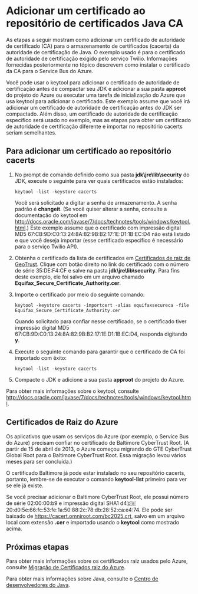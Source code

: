 <properties 
	pageTitle="Adicionar um certificado ao repositório Java CA | Microsoft Azure" 
	description="Saiba como adicionar um certificado de autoridade de certificação (AC) para o armazenamento de certificado CA (cacerts) do Java para serviço Twilio ou barramento de serviço do Azure." 
	services="" 
	documentationCenter="java" 
	authors="rmcmurray" 
	manager="wpickett" 
	editor=""/>

<tags 
	ms.service="multiple" 
	ms.workload="na" 
	ms.tgt_pltfrm="na" 
	ms.devlang="Java" 
	ms.topic="article" 
	ms.date="06/24/2016" 
	ms.author="robmcm"/>

# Adicionar um certificado ao repositório de certificados Java CA
As etapas a seguir mostram como adicionar um certificado de autoridade de certificado (CA) para o armazenamento de certificados (cacerts) da autoridade de certificação de Java. O exemplo usado é para o certificado de autoridade de certificação exigido pelo serviço Twilio. Informações fornecidas posteriormente no tópico descrevem como instalar o certificado da CA para o Service Bus do Azure.

Você pode usar o keytool para adicionar o certificado de autoridade de certificação antes de compactar seu JDK e adicionar a sua pasta **approot** do projeto do Azure ou executar uma tarefa de inicialização do Azure que usa keytool para adicionar o certificado. Este exemplo assume que você irá adicionar um certificado de autoridade de certificação antes do JDK ser compactado. Além disso, um certificado de autoridade de certificação específico será usado no exemplo, mas as etapas para obter um certificado de autoridade de certificação diferente e importar no repositório cacerts seriam semelhantes.

## Para adicionar um certificado ao repositório cacerts

1. No prompt de comando definido como sua pasta **jdk\\jre\\lib\\security** do JDK, execute o seguinte para ver quais certificados estão instalados:

	`keytool -list -keystore cacerts`

	Você será solicitado a digitar a senha de armazenamento. A senha padrão é **changeit**. (Se você quiser alterar a senha, consulte a documentação do keytool em <http://docs.oracle.com/javase/7/docs/technotes/tools/windows/keytool.html>.) Este exemplo assume que o certificado com impressão digital MD5 67:CB:9D:C0:13:24:8A:82:9B:B2:17:1E:D1:1B:EC:D4 não está listado e que você deseja importar (esse certificado específico é necessário para o serviço Twilio API).
2. Obtenha o certificado da lista de certificados em [Certificados de raiz de GeoTrust](http://www.geotrust.com/resources/root-certificates/). Clique com botão direito no link do certificado com o número de série 35:DE:F4:CF e salve na pasta **jdk\\jre\\lib\\security**. Para fins deste exemplo, ele foi salvo em um arquivo chamado **Equifax\_Secure\_Certificate\_Authority.cer**.
3. Importe o certificado por meio do seguinte comando:

	`keytool -keystore cacerts -importcert -alias equifaxsecureca -file Equifax_Secure_Certificate_Authority.cer`

	Quando solicitado para confiar nesse certificado, se o certificado tiver impressão digital MD5 67:CB:9D:C0:13:24:8A:82:9B:B2:17:1E:D1:1B:EC:D4, responda digitando **y**.
4. Execute o seguinte comando para garantir que o certificado de CA foi importado com êxito:

	`keytool -list -keystore cacerts`

5. Compacte o JDK e adicione a sua pasta **approot** do projeto do Azure.

Para obter mais informações sobre o keytool, consulte <http://docs.oracle.com/javase/7/docs/technotes/tools/windows/keytool.html>.

## Certificados de Raiz do Azure

Os aplicativos que usam os serviços do Azure (por exemplo, o Service Bus do Azure) precisam confiar no certificado de Baltimore CyberTrust Root. (A partir de 15 de abril de 2013, o Azure começou migrando do GTE CyberTrust Global Root para o Baltimore CyberTrust Root. Essa migração levou vários meses para ser concluída.)

O certificado Baltimore já pode estar instalado no seu repositório cacerts, portanto, lembre-se de executar o comando **keytool-list** primeiro para ver se ele já existe.

Se você precisar adicionar o Baltimore CyberTrust Root, ele possui número de série 02:00:00:b9 e impressão digital SHA1 d4:de:20:d0:5e:66:fc:53:fe:1a:50:88:2c:78:db:28:52:ca:e4:74. Ele pode ser baixado de <https://cacert.omniroot.com/bc2025.crt>, salvo em um arquivo local com extensão **.cer** e importado usando o **keytool** como mostrado acima.

## Próximas etapas

Para obter mais informações sobre os certificados raiz usados pelo Azure, consulte [Migração de Certificados raiz do Azure](http://blogs.msdn.com/b/windowsazure/archive/2013/03/15/windows-azure-root-certificate-migration.aspx).

Para obter mais informações sobre Java, consulte o [Centro de desenvolvedores do Java](/develop/java/).

<!---HONumber=AcomDC_0629_2016-->